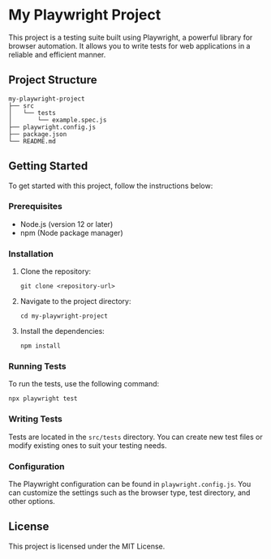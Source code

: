 # My Playwright Project

This project is a testing suite built using Playwright, a powerful library for browser automation. It allows you to write tests for web applications in a reliable and efficient manner.

## Project Structure

```
my-playwright-project
├── src
│   └── tests
│       └── example.spec.js
├── playwright.config.js
├── package.json
└── README.md
```

## Getting Started

To get started with this project, follow the instructions below:

### Prerequisites

- Node.js (version 12 or later)
- npm (Node package manager)

### Installation

1. Clone the repository:
   ```
   git clone <repository-url>
   ```
2. Navigate to the project directory:
   ```
   cd my-playwright-project
   ```
3. Install the dependencies:
   ```
   npm install
   ```

### Running Tests

To run the tests, use the following command:
```
npx playwright test
```

### Writing Tests

Tests are located in the `src/tests` directory. You can create new test files or modify existing ones to suit your testing needs.

### Configuration

The Playwright configuration can be found in `playwright.config.js`. You can customize the settings such as the browser type, test directory, and other options.

## License

This project is licensed under the MIT License.